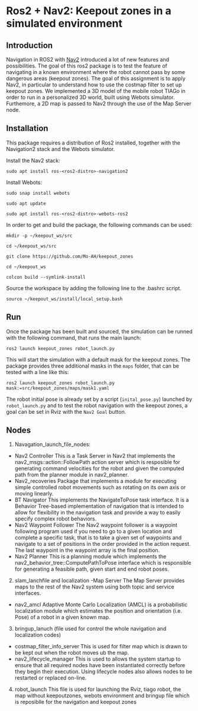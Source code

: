 # Ros2 + Nav2: Keepout zones in a simulated environment

## Introduction
Navigation in ROS2 with [Nav2](https://navigation.ros.org/) introduced a lot of new features and possibilities. The goal of this ros2 package is to test the feature of navigating in a known environment where the robot cannot pass by some dangerous areas (keepout zones).
The goal of this assignment is to apply Nav2, in particular to understand how to use the costmap filter to set up keepout zones. 
We implemented a 3D model of the mobile robot TIAGo in order to run in a personalized 3D world, built using Webots simulator. 
Furthemore, a 2D map is passed to Nav2 through the use of the Map Server node. 


## Installation
This package requires a distribution of Ros2 installed, together with the Navigation2 stack and the Webots simulator.

Install the Nav2 stack:
```bashscript
sudo apt install ros-<ros2-distro>-navigation2
```
Install Webots:
```bashscript
sudo snap install webots

sudo apt update

sudo apt install ros-<ros2-distro>-webots-ros2
```

In order to get and build the package, the following commands can be used:
```bashscript
mkdir -p ~/keepout_ws/src

cd ~/keepout_ws/src

git clone https://github.com/Mo-AH/keepout_zones

cd ~/keepout_ws

colcon build --symlink-install 
```

Source the workspace by adding the following line to the .bashrc script.
```bashscript
source ~/keepout_ws/install/local_setup.bash
```


## Run
Once the package has been built and sourced, the simulation can be runned with the following command, that runs the main launch:

```bashscript
ros2 launch keepout_zones robot_launch.py
```

This will start the simulation with a default mask for the keepout zones. The package provides three additional masks in the `maps` folder, that can be tested with a line like this:

```bashscript
ros2 launch keepout_zones robot_launch.py mask:=src/keepout_zones/maps/mask1.yaml
```

The robot initial pose is already set by a script (`inital_pose.py`) launched by `robot_launch.py` and to test the robot navigation with the keepout zones, a goal can be set in Rviz with the `Nav2 Goal` button.



## Nodes
1. Navagation_launch_file_nodes:
- Nav2 Controller
This is a Task Server in Nav2 that implements the nav2_msgs::action::FollowPath action server which is resposible for generating command velocities for the robot and 
given the computed path from the planner module in nav2_planner.
- Nav2_recoveries
Package that implements a module for executing simple controlled robot movements such as rotating on its own axis or moving linearly.
- BT Navigator
This implements the NavigateToPose task interface. 
It is a Behavior Tree-based implementation of navigation that is intended to allow for flexibility in the navigation task and provide a way to easily 
specify complex robot behaviors.
- Nav2 Waypoint Follower
The Nav2 waypoint follower is a waypoint following program used if you need to go to a given location and complete a specific task,
that is to take a given set of waypoints and navigate to a set of positions in the order provided in the action request. 
The last waypoint in the waypoint array is the final position.
- Nav2 Planner
This is a planning module which implements the nav2_behavior_tree::ComputePathToPose interface which is responsible for generating a feasible 
path, given start and end robot poses.

2. slam_lanchfile and localization
-Map Server
The Map Server provides maps to the rest of the Nav2 system using both topic and service interfaces.
- nav2_amcl 
Adaptive Monte Carlo Localization (AMCL) is a probabilistic localization module which estimates the position and orientation (i.e. Pose) of a robot in a given known map.

3. bringup_lanuch (file used for control the whole navigation and localization codes)
- costmap_filter_info_server
This is used for filter map which is drawn to be kept out when the robot moves ub the map.
- nav2_lifecycle_manager 
This is used to allows the system startup to ensure that all required nodes have been instantiated correctly before they begin their execution. 
Using lifecycle nodes also allows nodes to be restarted or replaced on-line.

4. robot_launch 
This file is used for launching the Rviz, tiago robot, the map without keepoutzones, webots environment and bringup file which is reposiblle for the navigation and keepout zones 



